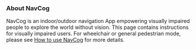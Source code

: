 ### About NavCog

NavCog is an indoor/outdoor navigation App empowering visually impaired people to explore the world without vision. This page contains instructions for visually impaired users. For wheelchair or general pedestrian mode, please see [How to use NavCog](/help.html) for more details.